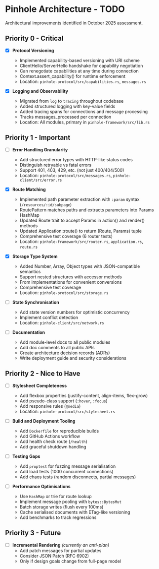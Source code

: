 # Pinhole Architecture - TODO

Architectural improvements identified in October 2025 assessment.

## Priority 0 - Critical

- [x] **Protocol Versioning**
  - Implemented capability-based versioning with URI scheme
  - ClientHello/ServerHello handshake for capability negotiation
  - Can renegotiate capabilities at any time during connection
  - Context.assert_capability() for runtime enforcement
  - Location: `pinhole-protocol/src/capabilities.rs`, `messages.rs`

- [x] **Logging and Observability**
  - Migrated from `log` to `tracing` throughout codebase
  - Added structured logging with key-value fields
  - Added tracing spans for connections and message processing
  - Tracks messages_processed per connection
  - Location: All modules, primary in `pinhole-framework/src/lib.rs`

## Priority 1 - Important

- [ ] **Error Handling Granularity**
  - Add structured error types with HTTP-like status codes
  - Distinguish retryable vs fatal errors
  - Support 401, 403, 429, etc. (not just 400/404/500)
  - Location: `pinhole-protocol/src/messages.rs`, `pinhole-client/src/error.rs`

- [x] **Route Matching**
  - Implemented path parameter extraction with `:param` syntax (`/resources/:id/subpage`)
  - RoutePattern matches paths and extracts parameters into Params HashMap
  - Updated Route trait to accept Params in action() and render() methods
  - Updated Application::route() to return (Route, Params) tuple
  - Comprehensive test coverage (6 router tests)
  - Location: `pinhole-framework/src/router.rs`, `application.rs`, `route.rs`

- [x] **Storage Type System**
  - Added Number, Array, Object types with JSON-compatible semantics
  - Support nested structures with accessor methods
  - From implementations for convenient conversions
  - Comprehensive test coverage
  - Location: `pinhole-protocol/src/storage.rs`

- [ ] **State Synchronisation**
  - Add state version numbers for optimistic concurrency
  - Implement conflict detection
  - Location: `pinhole-client/src/network.rs`

- [ ] **Documentation**
  - Add module-level docs to all public modules
  - Add doc comments to all public APIs
  - Create architecture decision records (ADRs)
  - Write deployment guide and security considerations

## Priority 2 - Nice to Have

- [ ] **Stylesheet Completeness**
  - Add flexbox properties (justify-content, align-items, flex-grow)
  - Add pseudo-class support (`:hover`, `:focus`)
  - Add responsive rules (`@media`)
  - Location: `pinhole-protocol/src/stylesheet.rs`

- [ ] **Build and Deployment Tooling**
  - Add `Dockerfile` for reproducible builds
  - Add GitHub Actions workflow
  - Add health check route (`/health`)
  - Add graceful shutdown handling

- [ ] **Testing Gaps**
  - Add `proptest` for fuzzing message serialisation
  - Add load tests (1000 concurrent connections)
  - Add chaos tests (random disconnects, partial messages)

- [ ] **Performance Optimisations**
  - Use `HashMap` or trie for route lookup
  - Implement message pooling with `bytes::BytesMut`
  - Batch storage writes (flush every 100ms)
  - Cache serialised documents with ETag-like versioning
  - Add benchmarks to track regressions

## Priority 3 - Future

- [ ] **Incremental Rendering** _(currently an anti-plan)_
  - Add patch messages for partial updates
  - Consider JSON Patch (RFC 6902)
  - Only if design goals change from full-page model

